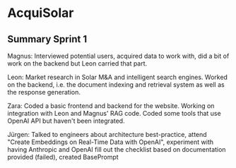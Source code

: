 # AcquiSolar

## Summary Sprint 1

Magnus: Interviewed potential users, acquired data to work with, did a bit of work on the backend but Leon carried that part.

Leon:
Market research in Solar M&A and intelligent search engines. Worked on the backend, i.e. the document indexing and retrieval system as well as the response generation.

Zara:
Coded a basic frontend and backend for the website. Working on integration with Leon and Magnus' RAG code. Coded some tools that use OpenAI API but haven't been integrated.

Jürgen:
Talked to engineers about architecture best-practice, attend "Create Embeddings on Real-Time Data with OpenAI", experiment with having Anthropic and OpenAI fill out the checklist based on documentation provided (failed), created BasePrompt
